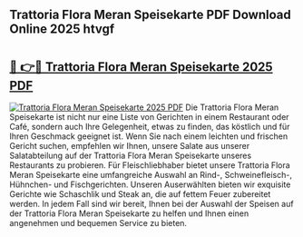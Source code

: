 ## Trattoria Flora Meran Speisekarte PDF Download Online 2025 htvgf

# <h2><a href="http://gc7yg6.nevu.top/?p=Trattoria+Flora+Meran+Speisekarte">🔗 👉🔴 Trattoria Flora Meran Speisekarte 2025 PDF</a></h2>

[![Trattoria Flora Meran Speisekarte 2025 PDF](https://i.imgur.com/dBaPXMq.png)](http://gc7yg6.nevu.top/?p=Trattoria+Flora+Meran+Speisekarte)
Die Trattoria Flora Meran Speisekarte ist nicht nur eine Liste von Gerichten in einem Restaurant oder Café, sondern auch Ihre Gelegenheit, etwas zu finden, das köstlich und für Ihren Geschmack geeignet ist. Wenn Sie nach einem leichten und frischen Gericht suchen, empfehlen wir Ihnen, unsere Salate aus unserer Salatabteilung auf der Trattoria Flora Meran Speisekarte unseres Restaurants zu probieren. Für Fleischliebhaber bietet unsere Trattoria Flora Meran Speisekarte eine umfangreiche Auswahl an Rind-, Schweinefleisch-, Hühnchen- und Fischgerichten. Unseren Auserwählten bieten wir exquisite Gerichte wie Schaschlik und Steak an, die auf fettem Feuer zubereitet werden. In jedem Fall sind wir bereit, Ihnen bei der Auswahl der Speisen auf der Trattoria Flora Meran Speisekarte zu helfen und Ihnen einen angenehmen und bequemen Service zu bieten.
